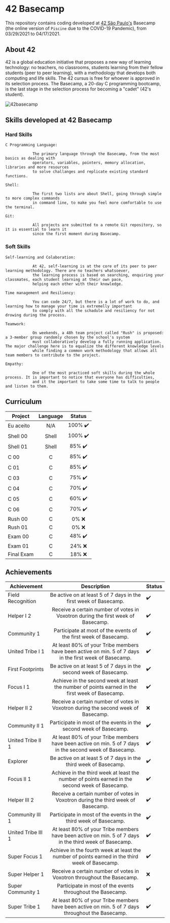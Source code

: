 # 42 Basecamp

This repository contains coding developed at [42 São Paulo's](https://www.42sp.org.br/) Basecamp (the online version of `Piscine` due to the COVID-19 Pandemic), from 03/29/2021 to 04/17/2021.

## About 42

42 is a global education initiative that proposes a new way of learning technology: no teachers, no classrooms, students learning from their fellow students (peer to peer learning), with a methodology that develops both computing and life skills. The 42 cursus is free for whoever is approved in its selection process. The Basecamp, a 20-day C programming bootcamp, is the last stage in the selection process for becoming a "cadet" (42's student).

![42basecamp](https://user-images.githubusercontent.com/72752848/116312260-973ee280-a782-11eb-965d-82811bde546a.png)

## Skills developed at 42 Basecamp

### Hard Skills

    C Programming Language:
    
                The primary language through the Basecamp, from the most basics as dealing with 
                operators, variables, pointers, memory allocation, libraries and more resources 
                to solve challanges and replicate existing standard functions.

    Shell:          
    
                The first two lists are about Shell, going through simple to more complex commands 
                in command line, to make you feel more comfortable to use the terminal.

    Git:
    
                All projects are submitted to a remote Git repository, so it is essential to learn it 
                since the first moment during Basecamp.

### Soft Skills

    Self-learning and Colaboration:
    
                At 42, self-learning is at the core of its peer to peer learning methodology. There are no teachers whatsoever, 
                the learning process is based on searching, enquiring your classmates, each student learning at their own pace, 
                helping each other with their knowledge.

    Time management and Resiliency:
    
                You can code 24/7, but there is a lot of work to do, and learning how to manage your time is extremelly important 
                to comply with all the schadule and resiliency for not drowing during the process.
    
    Teamwork: 
    
                On weekends, a 48h team project called "Rush" is proposed: a 3-member group randomly chosen by the school's system 
                must collaboratively develop a fully running application. The major challenge here is to equalize the different knowledge levels 
                while finding a common work methodology that allows all team members to contribute to the project.

    Empathy: 
    
                One of the most practiced soft skills during the whole process. It is important to notice that everyone has difficulties, 
                and it the important to take some time to talk to people and listen to them.

## Curriculum

|  Project   | Language | Status |
|------------|:-------:|:--------:|
| Eu aceito  | N/A   | 100% ✔️ |
| Shell 00   | Shell | 100% ✔️ |
| Shell 01   | Shell | 85%  ✔️ |
| C 00       | C     | 85%  ✔️ |
| C 01       | C     | 85%  ✔️ |
| C 03       | C     | 75%  ✔️ |
| C 04       | C     | 70%  ✔️ |
| C 05       | C     | 60%  ✔️ |
| C 06       | C     | 70%  ✔️ |
| Rush 00    | C     | 0%   ❌ |
| Rush 01    | C     | 0%   ❌ |
| Exam 00    | C     | 48%  ✔️ |
| Exam 01    | C     | 24%  ❌ |
| Final Exam | C     | 18%  ❌ |

## Achievements

|  Achievement  | Description | Status 
|------------|:-------:|:---------------|
| Field Recognition | Be active on at least 5 of 7 days in the first week of Basecamp. | ✔️ |
| Helper I 2 | Receive a certain number of votes in Voxotron during the first week of Basecamp. | ✔️ |
| Community 1 | Participate at most of the events of the first week of Basecamp. | ✔️ |
| United Tribe I 1 | At least 80% of your Tribe members have been active on min. 5 of 7 days in the first week of Basecamp. | ✔️ | 
| First Footprints | Be active on at least 5 of 7 days in the second week of Basecamp. | ✔️ |
| Focus I 1 | Achieve in the second week at least the number of points earned in the first week of Basecamp. | ✔️ |
| Helper II 2 | Receive a certain number of votes in Voxotron during the second week of Basecamp. | ❌ |
| Community II 1 | Participate in most of the events in the second week of Basecamp. | ✔️ |
| United Tribe II 1 | At least 80% of your Tribe members have been active on min. 5 of 7 days in the second week of Basecamp. | ✔️ |
| Explorer | Be active on at least 5 of 7 days in the third week of Basecamp. | ✔️ |
| Focus II 1 | Achieve in the third week at least the number of points earned in the second week of Basecamp. | ✔️ |
| Helper III 2 | Receive a certain number of votes in Voxotron during the third week of Basecamp. | ✔️ |
| Community III 1 | Participate in most of the events in the third week of Basecamp. | ✔️ |
| United Tribe III 1 | At least 80% of your Tribe members have been active on min. 5 of 7 days in the third week of Basecamp. | ✔️ |
| Super Focus 1 |Achieve in the fourth week at least the number of points earned in the third week of Basecamp. | ✔️ |
| Super Helper 1 | Receive a certain number of votes in Voxotron throughout the Basecamp. | ❌ |
| Super Community 1 | Participate in most of the events throughout the Basecamp. | ✔️ |
| Super Tribe 1 | At least 80% of your Tribe members have been active on min. 5 of 7 days throughout the Basecamp. |✔️ |
